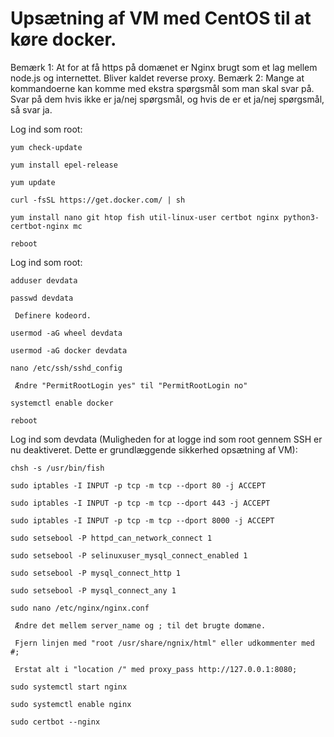 # Upsætning af VM med CentOS til at køre docker.
Bemærk 1: At for at få https på domænet er Nginx brugt som et lag mellem node.js og internettet. Bliver kaldet reverse proxy.
Bemærk 2: Mange at kommandoerne kan komme med ekstra spørgsmål som man skal svar på. Svar på dem hvis ikke er ja/nej spørgsmål, og hvis de er et ja/nej spørgsmål, så svar ja.

Log ind som root:

	yum check-update
	
	yum install epel-release
	
	yum update
	
	curl -fsSL https://get.docker.com/ | sh
	
	yum install nano git htop fish util-linux-user certbot nginx python3-certbot-nginx mc 
	
	reboot
	
Log ind som root:

	adduser devdata
	
	passwd devdata
	
	 Definere kodeord.
	 
	usermod -aG wheel devdata
	
	usermod -aG docker devdata
	
	nano /etc/ssh/sshd_config
	
	 Ændre "PermitRootLogin yes" til "PermitRootLogin no"
	 
	systemctl enable docker
	
	reboot
	
Log ind som devdata (Muligheden for at logge ind som root gennem SSH er nu deaktiveret. Dette er grundlæggende sikkerhed opsætning af VM):

	chsh -s /usr/bin/fish
	
	sudo iptables -I INPUT -p tcp -m tcp --dport 80 -j ACCEPT
	
	sudo iptables -I INPUT -p tcp -m tcp --dport 443 -j ACCEPT
	
	sudo iptables -I INPUT -p tcp -m tcp --dport 8000 -j ACCEPT
	
	sudo setsebool -P httpd_can_network_connect 1
	
	sudo setsebool -P selinuxuser_mysql_connect_enabled 1
	
	sudo setsebool -P mysql_connect_http 1
	
	sudo setsebool -P mysql_connect_any 1
	
	sudo nano /etc/nginx/nginx.conf
	
	 Ændre det mellem server_name og ; til det brugte domæne.
	 
	 Fjern linjen med "root /usr/share/ngnix/html" eller udkommenter med #;
	 
	 Erstat alt i "location /" med proxy_pass http://127.0.0.1:8080;
	 
	sudo systemctl start nginx
	
	sudo systemctl enable nginx
	
	sudo certbot --nginx

